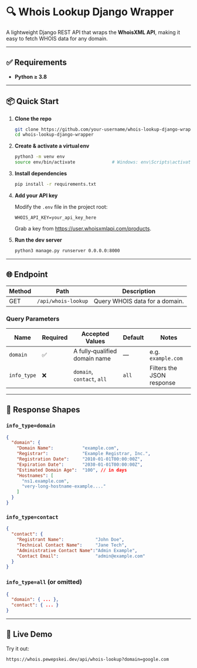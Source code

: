 # 🔍 Whois Lookup Django Wrapper

A lightweight Django REST API that wraps the **WhoisXML API**, making it easy to fetch WHOIS data for any domain.

---

## ✅ Requirements

- **Python ≥ 3.8**

---

## 📦 Quick Start

1. **Clone the repo**

   ```bash
   git clone https://github.com/your‑username/whois‑lookup‑django‑wrapper.git
   cd whois‑lookup‑django‑wrapper
   ```

2. **Create & activate a virtual env**

   ```bash
   python3 -m venv env
   source env/bin/activate              # Windows: env\Scripts\activate
   ```

3. **Install dependencies**

   ```bash
   pip install -r requirements.txt
   ```

4. **Add your API key**

   Modify the `.env` file in the project root:

   ```
   WHOIS_API_KEY=your_api_key_here
   ```

   Grab a key from <https://user.whoisxmlapi.com/products>.

5. **Run the dev server**

   ```bash
   python3 manage.py runserver 0.0.0.0:8000
   ```

---

## 🌐 Endpoint

| Method | Path                    | Description                    |
|--------|-------------------------|--------------------------------|
| GET    | `/api/whois-lookup`    | Query WHOIS data for a domain. |

### Query Parameters

| Name        | Required | Accepted Values                | Default | Notes                                    |
|-------------|----------|--------------------------------|---------|------------------------------------------|
| `domain`    | ✅       | A fully‑qualified domain name  | —       | e.g. `example.com`                       |
| `info_type` | ❌       | `domain`, `contact`, `all`     | `all`   | Filters the JSON response                |

---

## 🔧 Response Shapes

### `info_type=domain`

```json
{
  "domain": {
    "Domain Name":           "example.com",
    "Registrar":             "Example Registrar, Inc.",
    "Registration Date":     "2010-01-01T00:00:00Z",
    "Expiration Date":       "2030-01-01T00:00:00Z",
    "Estimated Domain Age":  "100", // in days
    "Hostnames": [
      "ns1.example.com",
      "very‑long‑hostname‑example...."
    ]
  }
}
```

### `info_type=contact`

```json
{
  "contact": {
    "Registrant Name":            "John Doe",
    "Technical Contact Name":     "Jane Tech",
    "Administrative Contact Name":"Admin Example",
    "Contact Email":              "admin@example.com"
  }
}
```

### `info_type=all` (or omitted)

```json
{
  "domain": { ... },
  "contact": { ... }
}
```

---

## 🚀 Live Demo

Try it out:

```
https://whois.pewepskei.dev/api/whois-lookup?domain=google.com
```
